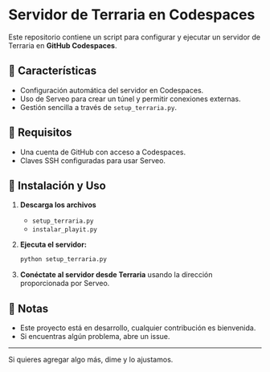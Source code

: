 # Servidor de Terraria en Codespaces  

Este repositorio contiene un script para configurar y ejecutar un servidor de Terraria en **GitHub Codespaces**.  

## 🚀 Características  
- Configuración automática del servidor en Codespaces.  
- Uso de Serveo para crear un túnel y permitir conexiones externas.  
- Gestión sencilla a través de `setup_terraria.py`.  

## 📜 Requisitos  
- Una cuenta de GitHub con acceso a Codespaces.  
- Claves SSH configuradas para usar Serveo.  

## 🔧 Instalación y Uso  

1. **Descarga los archivos**  
   - `setup_terraria.py`  
   - `instalar_playit.py`  

2. **Ejecuta el servidor:**  
   ```bash
   python setup_terraria.py
   ```  
3. **Conéctate al servidor desde Terraria** usando la dirección proporcionada por Serveo.  

## 📌 Notas  
- Este proyecto está en desarrollo, cualquier contribución es bienvenida.  
- Si encuentras algún problema, abre un issue.  

---  

Si quieres agregar algo más, dime y lo ajustamos.
